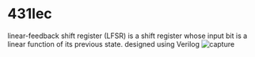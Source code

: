 # 431lec
linear-feedback shift register (LFSR) is a shift register whose input bit is a linear function of its previous state.
designed using Verilog
![capture](https://cloud.githubusercontent.com/assets/3256544/10441251/9b3f6350-70fb-11e5-8a74-5ea12809f943.PNG)
